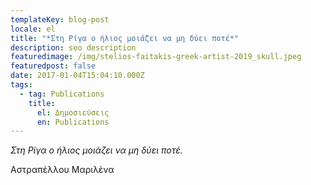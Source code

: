 ```yaml
---
templateKey: blog-post
locale: el
title: "*Στη Ρίγα ο ήλιος μοιάζει να μη δύει ποτέ*"
description: seo description
featuredimage: /img/stelios-faitakis-greek-artist-2019_skull.jpeg
featuredpost: false
date: 2017-01-04T15:04:10.000Z
tags:
  - tag: Publications
    title:
      el: Δημοσιεύσεις
      en: Publications
---
```

*Στη Ρίγα ο ήλιος μοιάζει να μη δύει ποτέ.*

Αστραπέλλου Μαριλένα